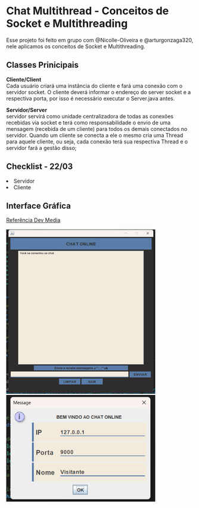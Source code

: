 # Chat Multithread - Conceitos de Socket e Multithreading
Esse projeto foi feito em grupo com @Nicolle-Oliveira e @arturgonzaga320, nele aplicamos os conceitos de Socket e Multithreading.
## Classes Prinicipais
<strong>Cliente/Client</strong><br>
Cada usuário criará uma instância do cliente e fará uma conexão com o servidor socket. O cliente deverá informar o endereço do server socket e a respectiva porta, por isso é necessário executar o Server.java antes.

<strong>Servidor/Server</strong><br>
servidor servirá como unidade centralizadora de todas as conexões recebidas via socket e terá como responsabilidade o envio de uma mensagem (recebida de um cliente) para todos os demais conectados no servidor. Quando um cliente se conecta a ele o mesmo cria uma Thread para aquele cliente, ou seja, cada conexão terá sua respectiva Thread e o servidor fará a gestão disso;

## Checklist - 22/03
<li> Servidor </li>
<li> Cliente </li>

## Interface Gráfica
<a href="https://www.devmedia.com.br/como-criar-um-chat-multithread-com-socket-em-java/33639">Referência Dev Media</a>
<br><br>
<img src="inicioChat.png" alt="Inicio-chat" style="width: 400px;"><br>
<img src="inicioCliente.png" alt="Inicio-Cliente" style="max-width: 400px;">
